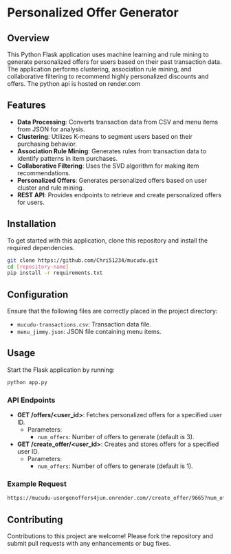# Personalized Offer Generator

## Overview
This Python Flask application uses machine learning and rule mining to generate personalized offers for users based on their past transaction data. The application performs clustering, association rule mining, and collaborative filtering to recommend highly personalized discounts and offers. The python api is hosted on render.com

## Features
- **Data Processing**: Converts transaction data from CSV and menu items from JSON for analysis.
- **Clustering**: Utilizes K-means to segment users based on their purchasing behavior.
- **Association Rule Mining**: Generates rules from transaction data to identify patterns in item purchases.
- **Collaborative Filtering**: Uses the SVD algorithm for making item recommendations.
- **Personalized Offers**: Generates personalized offers based on user cluster and rule mining.
- **REST API**: Provides endpoints to retrieve and create personalized offers for users.

## Installation

To get started with this application, clone this repository and install the required dependencies.

```bash
git clone https://github.com/Chri51234/mucudu.git
cd [repository-name]
pip install -r requirements.txt
```

## Configuration
Ensure that the following files are correctly placed in the project directory:
- `mucudu-transactions.csv`: Transaction data file.
- `menu_jimmy.json`: JSON file containing menu items.

## Usage

Start the Flask application by running:

```bash
python app.py
```


### API Endpoints
- **GET /offers/<user_id>**: Fetches personalized offers for a specified user ID.
  - Parameters:
    - `num_offers`: Number of offers to generate (default is 3).
- **GET /create_offer/<user_id>**: Creates and stores offers for a specified user ID.
  - Parameters:
    - `num_offers`: Number of offers to generate (default is 1).

### Example Request
```bash
https://mucudu-usergenoffers4jun.onrender.com//create_offer/9665?num_offers=3&venue_id=174
```


## Contributing
Contributions to this project are welcome! Please fork the repository and submit pull requests with any enhancements or bug fixes.



